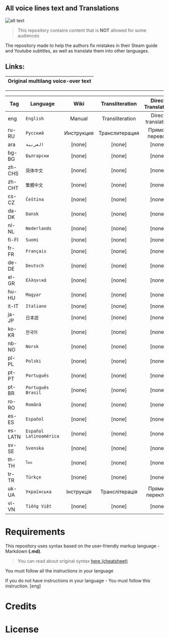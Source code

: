 
## All voice lines text and Translations
![alt text](https://steamcdn-a.akamaihd.net/steam/apps/581320/capsule_184x69.jpg "Insurgency: Sandstorm™")
> This repository contains content that is **NOT** allowed for some audiences

The repository made to help the authors fix mistakes in their Steam guide and Youtube subtitles, as well as translate them into other languages.
## Links:
Original multilang voice-over text |
--- |
----
Tag | Language | Wiki | Transliteration | Direct Translation | Final Translation |
--- | --- | :---: | :---: | :---: | :---: |
eng | `English`| Manual | Transliteration | Direct translation | Translation
ru-RU | `Русский` | Инструкция | Транслитерация | Прямой перевод | Перевод
ara | `العربية` | [none] | [none] | [none] | [none]
bg-BG | `Български` | [none] | [none] | [none] | [none]
zh-CHS | `简体中文` | [none] | [none] | [none] | [none]
zh-CHT | `繁體中文` | [none] | [none] | [none] | [none]
cs-CZ | `Čeština` | [none] | [none] | [none] | [none]
da-DK | `Dansk` | [none] | [none] | [none] | [none]
nl-NL | `Nederlands` | [none] | [none] | [none] | [none]
fi-FI | `Suomi` | [none] | [none] | [none] | [none]
fr-FR | `Français` | [none] | [none] | [none] | [none]
de-DE | `Deutsch` | [none] | [none] | [none] | [none]
el-GR | `Ελληνικά` | [none] | [none] | [none] | [none]
hu-HU | `Magyar` | [none] | [none] | [none] | [none]
it-IT | `Italiano` | [none] | [none] | [none] | [none]
ja-JP | `日本語` | [none] | [none] | [none] | [none]
ko-KR | `한국어` | [none] | [none] | [none] | [none]
nb-NO | `Norsk` | [none] | [none] | [none] | [none]
pl-PL | `Polski` | [none] | [none] | [none] | [none]
pt-PT | `Português` | [none] | [none] | [none] | [none]
pt-BR | `Português Brasil` | [none] | [none] | [none] | [none]
ro-RO | `Română` | [none] | [none] | [none] | [none]
es-ES | `Español` | [none] | [none] | [none] | [none]
es-LATN | `Español Latinoamérica` | [none] | [none] | [none] | [none]
sv-SE | `Svenska` | [none] | [none] | [none] | [none]
th-TH | `ไทย` | [none] | [none] | [none] | [none]
tr-TR | `Türkçe` | [none] | [none] | [none] | [none]
uk-UA | `Українська` | Інструкція | Транслітерація | Прямий переклад | Переклад
vi-VN | `Tiếng Việt` | [none] | [none] | [none] | [none]

# Requirements

This repository uses syntax based on the user-friendly markup language - Markdown **(.md)**.
> You can read about original syntax [here (cheatsheet)](https://github.com/adam-p/markdown-here/wiki/Markdown-Cheatsheet)

You must follow all the instructions in your language

If you do not have instructions in your language - You must follow this instruction. [eng]

# Credits

# License